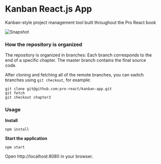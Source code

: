 Kanban React.js App
=====================

Kanban-style project management tool built throughout the Pro React book

![Snapshot](https://cloud.githubusercontent.com/assets/33676/10969936/76e8f39e-83b2-11e5-8a36-0c5632850711.png)


### How the repository is organized

The repository is organized in branches: Each branch corresponds to the end of a specific chapter. The master branch contains the final source code.

After cloning and fetching all of the remote branches, you can switch branches using `git checkout`, for example:

```
git clone git@github.com:pro-react/kanban-app.git
git fetch
git checkout chapter3
```

### Usage

**Install**
```
npm install
```

**Start the application**
```
npm start
```

Open http://localhost:8080 in your browser.
